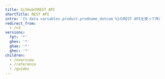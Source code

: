 ```yaml
---
title: GitHubのREST API
shortTitle: REST API
intro: '{% data variables.product.prodname_dotcom %}のREST APIを使って呼び出しを作成し、GitHubとインテグレートする必要があるデータを取得できます。'
redirect_from:
  - /v3
versions:
  fpt: '*'
  ghes: '*'
  ghae: '*'
  ghec: '*'
children:
  - /overview
  - /reference
  - /guides
---
```


